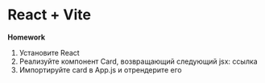 # React + Vite

**Homework**

1. Установите React
2. Реализуйте компонент Card, возвращающий следующий jsx:  ссылка
3. Импортируйте card в App.js и отрендерите его
